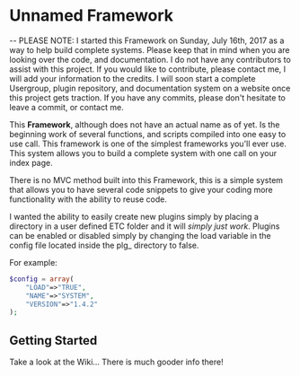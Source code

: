 # Unnamed Framework
-- PLEASE NOTE: I started this Framework on Sunday, July 16th, 2017 as a way to help build complete systems. Please keep
that in mind when you are looking over the code, and documentation. I do not have any contributors to assist with this
project. If you would like to contribute, please contact me, I will add your information to the credits. I will soon
start a complete Usergroup, plugin repository, and documentation system on a website once this project gets traction. If 
you have any commits, please don't hesitate to leave a commit, or contact me.

This **Framework**, although does not have an actual name as of yet. Is the beginning work of several functions, and 
scripts compiled into one easy to use call. This framework is one of the simplest frameworks you'll ever use. This 
system allows you to build a complete system with one call on your index page. 

There is no MVC method built into this Framework, this is a simple system that allows you to have several code snippets
to give your coding more functionality with the ability to reuse code.

I wanted the ability to easily create new plugins simply by placing a directory in a user defined ETC folder and it
will _simply just work_. Plugins can be enabled or disabled simply by changing the load variable in the config file 
located inside the plg_ directory to false.

For example:
```PHP
$config = array(
	"LOAD"=>"TRUE",
	"NAME"=>"SYSTEM",
	"VERSION"=>"1.4.2"
);
```

## Getting Started

Take a look at the Wiki... There is much gooder info there!
